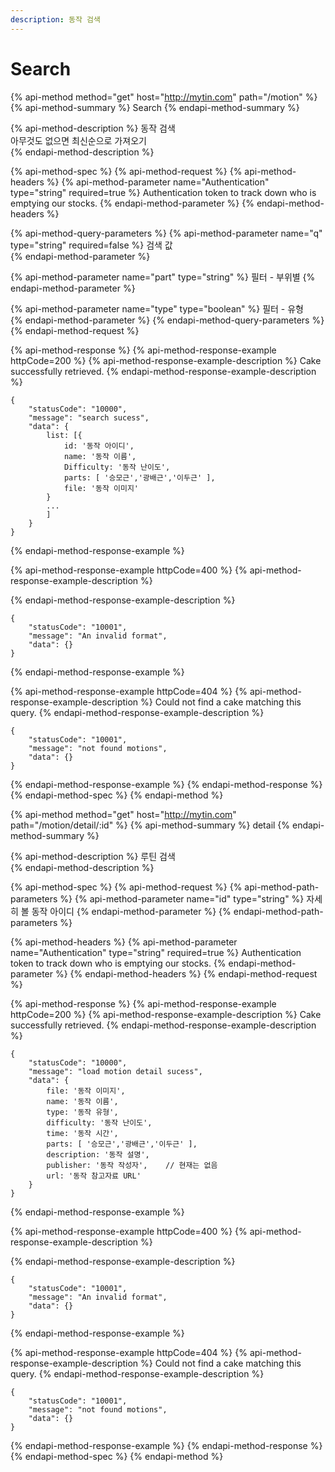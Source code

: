 ```yaml
---
description: 동작 검색
---
```


# Search

{% api-method method="get" host="http://mytin.com" path="/motion" %}
{% api-method-summary %}
Search
{% endapi-method-summary %}

{% api-method-description %}
 동작 검색    
 아무것도 없으면 최신순으로 가져오기  
{% endapi-method-description %}

{% api-method-spec %}
{% api-method-request %}
{% api-method-headers %}
{% api-method-parameter name="Authentication" type="string" required=true %}
Authentication token to track down who is emptying our stocks.
{% endapi-method-parameter %}
{% endapi-method-headers %}

{% api-method-query-parameters %}
{% api-method-parameter name="q" type="string" required=false %}
 검색 값  
{% endapi-method-parameter %}

{% api-method-parameter name="part" type="string" %}
  필터 - 부위별
{% endapi-method-parameter %}

{% api-method-parameter name="type" type="boolean" %}
  필터 - 유형  
{% endapi-method-parameter %}
{% endapi-method-query-parameters %}
{% endapi-method-request %}

{% api-method-response %}
{% api-method-response-example httpCode=200 %}
{% api-method-response-example-description %}
Cake successfully retrieved.
{% endapi-method-response-example-description %}

```
{
    "statusCode": "10000",
    "message": "search sucess",
    "data": {
        list: [{
            id: '동작 아이디',
            name: '동작 이름',
            Difficulty: '동작 난이도',
            parts: [ '승모근','광배근','이두근' ],
            file: '동작 이미지'
        }
        ...
        ]
    }
}
```
{% endapi-method-response-example %}

{% api-method-response-example httpCode=400 %}
{% api-method-response-example-description %}

{% endapi-method-response-example-description %}

```
{
    "statusCode": "10001",
    "message": "An invalid format",
    "data": {}
}
```
{% endapi-method-response-example %}

{% api-method-response-example httpCode=404 %}
{% api-method-response-example-description %}
Could not find a cake matching this query.
{% endapi-method-response-example-description %}

```
{
    "statusCode": "10001",
    "message": "not found motions",
    "data": {}
}
```
{% endapi-method-response-example %}
{% endapi-method-response %}
{% endapi-method-spec %}
{% endapi-method %}



{% api-method method="get" host="http://mytin.com" path="/motion/detail/:id" %}
{% api-method-summary %}
detail
{% endapi-method-summary %}

{% api-method-description %}
 루틴 검색  
{% endapi-method-description %}

{% api-method-spec %}
{% api-method-request %}
{% api-method-path-parameters %}
{% api-method-parameter name="id" type="string" %}
 자세히 볼 동작 아이디 
{% endapi-method-parameter %}
{% endapi-method-path-parameters %}

{% api-method-headers %}
{% api-method-parameter name="Authentication" type="string" required=true %}
Authentication token to track down who is emptying our stocks.
{% endapi-method-parameter %}
{% endapi-method-headers %}
{% endapi-method-request %}

{% api-method-response %}
{% api-method-response-example httpCode=200 %}
{% api-method-response-example-description %}
Cake successfully retrieved.
{% endapi-method-response-example-description %}

```
{
    "statusCode": "10000",
    "message": "load motion detail sucess",
    "data": {
        file: '동작 이미지',
        name: '동작 이름',
        type: '동작 유형',
        difficulty: '동작 난이도',
        time: '동작 시간',
        parts: [ '승모근','광배근','이두근' ],
        description: '동작 설명',
        publisher: '동작 작성자',    // 현재는 없음  
        url: '동작 참고자료 URL'
    }
}
```
{% endapi-method-response-example %}

{% api-method-response-example httpCode=400 %}
{% api-method-response-example-description %}

{% endapi-method-response-example-description %}

```
{
    "statusCode": "10001",
    "message": "An invalid format",
    "data": {}
}
```
{% endapi-method-response-example %}

{% api-method-response-example httpCode=404 %}
{% api-method-response-example-description %}
Could not find a cake matching this query.
{% endapi-method-response-example-description %}

```
{
    "statusCode": "10001",
    "message": "not found motions",
    "data": {}
}
```
{% endapi-method-response-example %}
{% endapi-method-response %}
{% endapi-method-spec %}
{% endapi-method %}



